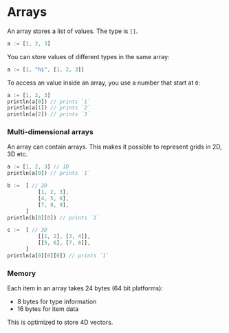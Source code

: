# Arrays

An array stores a list of values. The type is `[]`.

```rust
a := [1, 2, 3]
```

You can store values of different types in the same array:

```rust
a := [1, "hi", [1, 2, 3]]
```

To access an value inside an array, you use a number that start at `0`:

```rust
a := [1, 2, 3]
println(a[0]) // prints `1`
println(a[1]) // prints `2`
println(a[2]) // prints `3`
```

### Multi-dimensional arrays

An array can contain arrays.
This makes it possible to represent grids in 2D, 3D etc.

```rust
a := [1, 2, 3] // 1D
println(a[0]) // prints `1`

b :=  [ // 2D
          [1, 2, 3],
          [4, 5, 6],
          [7, 8, 9],
      ]
println(b[0][0]) // prints `1`

c :=  [ // 3D
          [[1, 2], [3, 4]],
          [[5, 6], [7, 8]],
      ]
println(a[0][0][0]) // prints `1`
```

### Memory

Each item in an array takes 24 bytes (64 bit platforms):

- 8 bytes for type information
- 16 bytes for item data

This is optimized to store 4D vectors.
